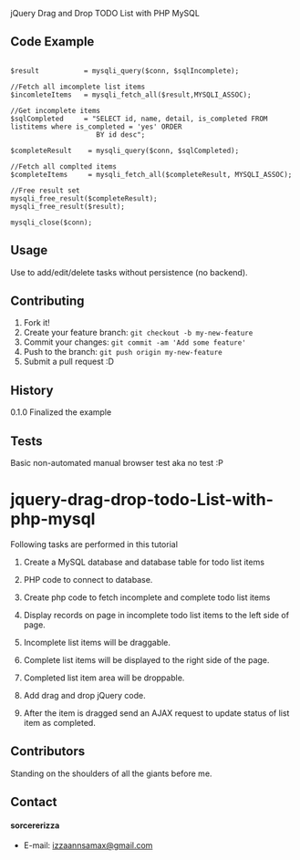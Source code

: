 jQuery Drag and Drop TODO List with PHP MySQL


## Code Example
```

$result           = mysqli_query($conn, $sqlIncomplete);

//Fetch all imcomplete list items
$incomleteItems   = mysqli_fetch_all($result,MYSQLI_ASSOC);

//Get incomplete items
$sqlCompleted     = "SELECT id, name, detail, is_completed FROM listitems where is_completed = 'yes' ORDER 
                     BY id desc";
  
$completeResult    = mysqli_query($conn, $sqlCompleted);

//Fetch all complted items
$completeItems     = mysqli_fetch_all($completeResult, MYSQLI_ASSOC);
 
//Free result set
mysqli_free_result($completeResult);
mysqli_free_result($result);
  
mysqli_close($conn);
```


## Usage

Use to add/edit/delete tasks without persistence (no backend).

## Contributing

1. Fork it!
2. Create your feature branch: `git checkout -b my-new-feature`
3. Commit your changes: `git commit -am 'Add some feature'`
4. Push to the branch: `git push origin my-new-feature`
5. Submit a pull request :D

## History

0.1.0 Finalized the example

## Tests

Basic non-automated manual browser test aka no test :P

# jquery-drag-drop-todo-List-with-php-mysql



Following tasks are performed in this tutorial


1. Create a MySQL database and database table for todo list items

2. PHP code to connect to database.

3. Create php code to fetch incomplete and complete todo list items

4. Display records on page in incomplete todo list items to the left side of page.

5. Incomplete list items will be draggable.

6. Complete list items will be displayed to the right side of the page.

7. Completed list item area will be droppable.

8. Add drag and drop jQuery code.

9. After the item is dragged send an AJAX request to update status of list item as completed.

## Contributors

Standing on the shoulders of all the giants before me.

## Contact
#### sorcererizza
* E-mail: izzaannsamax@gmail.com

